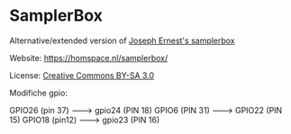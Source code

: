 # SamplerBox
Alternative/extended version of [Joseph Ernest's samplerbox](https://github.com/josephernest/SamplerBox)

Website: https://homspace.nl/samplerbox/

License: [Creative Commons BY-SA 3.0](http://creativecommons.org/licenses/by-sa/3.0/)

Modifiche gpio:

GPIO26 (pin 37) ---> gpio24 (PIN 18)
GPIO6 (PIN 31) ---> GPIO22 (PIN 15)
GPIO18 (pin12) ---> gpio23 (PIN 16)
